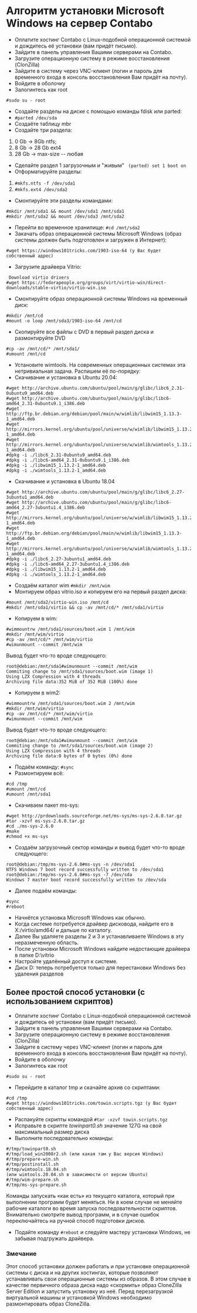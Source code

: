# Алгоритм установки Microsoft Windows на сервер Contabo

- Оплатите хостинг Contabo с Linux-подобной операционной системой и дождитесь её установки (вам придёт письмо).
- Зайдите в панель управления Вашими серверами на Contabo.
- Загрузите операционную систему в режиме восстановления (ClonZilla)
- Зайдите в систему через VNC-клиент (логин и пароль для временного входа в консоль восстановления Вам придёт на почту).
- Войдите в оболочку
- Залогинтесь как root

```
#sudo su - root

```

- Создайте разделы на диске с помощью команды fdisk или parted:
- `#parted /dev/sda`
- Создаёте таблицу mbr
- Создайте три раздела:
1. 0 Gb -> 8Gb ntfs;
2. 8 Gb -> 28 Gb ext4
3. 28 Gb -> max-size -- любая
- Сделайте раздел 1 загрузочным и "живым" ` (parted) set 1 boot on`
- Отформатируйте разделы:
1. `#mkfs.ntfs -f /dev/sda1`
2. `#mkfs.ext4 /dev/sda2`
- Смонтируйте эти разделы командами:
```
#mkdir /mnt/sda1 && mount /dev/sda1 /mnt/sda1
#mkdir /mnt/sda2 && mount /dev/sda3 /mnt/sda2
```
- Перейти во временное хранилище: `#cd /mnt/sda2`
- Закачать образ операционной системы Microsoft Windows (образ системы должен быть подготовлен и загружен в Интернет):
```
#wget https://windows101tricks.com/1903-iso-64 (у Вас будет собственный адрес)
```
- Загрузите драйвера Vitrio:
```
 Download virtio drivers 
#wget https://fedorapeople.org/groups/virt/virtio-win/direct-downloads/stable-virtio/virtio-win.iso
```
- Смонтируйте образ операционной системы Windows на временный диск:
```
#mkdir /mnt/cd
#mount -o loop /mnt/sda3/1903-iso-64 /mnt/cd
```
- Скопируйте все файлы с DVD в первый раздел диска и размонтируйте DVD
```
#cp -av /mnt/cd/* /mnt/sda1/
#umount /mnt/cd
```
- Установите wimtools. На современных операционных системах эта нетривиальная задача. Распишем её по-порядку:
- Скачивание и установка в Ubuntu 20.04:
```
#wget http://archive.ubuntu.com/ubuntu/pool/main/g/glibc/libc6_2.31-0ubuntu9_amd64.deb
#wget http://archive.ubuntu.com/ubuntu/pool/main/g/glibc/libc6-amd64_2.31-0ubuntu9.1_i386.deb
#wget http://ftp.br.debian.org/debian/pool/main/w/wimlib/libwim15_1.13.3-1_amd64.deb
#wget http://mirrors.kernel.org/ubuntu/pool/universe/w/wimlib/libwim15_1.13.2-1_amd64.deb
#wget http://mirrors.kernel.org/ubuntu/pool/universe/w/wimlib/wimtools_1.13.2-1_amd64.deb
#dpkg -i ./libc6_2.31-0ubuntu9_amd64.deb
#dpkg -i ./libc6-amd64_2.31-0ubuntu9.1_i386.deb
#dpkg -i ./libwim15_1.13.2-1_amd64.deb
#dpkg -i ./wimtools_1.13.2-1_amd64.deb
```
- Скачивание и установка в Ubuntu 18.04
```
#wget http://archive.ubuntu.com/ubuntu/pool/main/g/glibc/libc6_2.27-3ubuntu1_amd64.deb
#wget http://archive.ubuntu.com/ubuntu/pool/main/g/glibc/libc6-amd64_2.27-3ubuntu1.4_i386.deb
#wget http://mirrors.kernel.org/ubuntu/pool/universe/w/wimlib/libwim15_1.13.2-1_amd64.deb
#wget http://ftp.br.debian.org/debian/pool/main/w/wimlib/libwim15_1.13.3-1_amd64.deb
#wget http://mirrors.kernel.org/ubuntu/pool/universe/w/wimlib/wimtools_1.13.2-1_amd64.deb
#dpkg -i ./libc6_2.27-3ubuntu1_amd64.deb
#dpkg -i ./libc6-amd64_2.27-3ubuntu1.4_i386.deb
#dpkg -i ./libwim15_1.13.2-1_amd64.deb
#dpkg -i ./wimtools_1.13.2-1_amd64.deb
```
- Создаём каталог wim `#mkdir /mnt/wim`
- Монтируем образ vitrio.iso и копируем его на первый раздел диска:
```
#mount /mnt/sda2/virtio-win.iso /mnt/cd
#mkdir /mnt/sda1/virtio && cp -av /mnt/cd/* /mnt/sda1/virtio
```
- Копируем в wim:
```
#wimmountrw /mnt/sda1/sources/boot.wim 1 /mnt/wim
#mkdir /mnt/wim/virtio
#cp -av /mnt/cd/* /mnt/wim/virtio
#wimunmount --commit /mnt/wim
```
Вывод будет что-то вроде следующего:
```
root@debian:/mnt/sda1#wimunmount --commit /mnt/wim
Commiting change to /mnt/sda1/sources/boot.wim (image 1)
Using LZX Compression with 4 threads
Archiving file data:352 MiB of 352 MiB (100%) done
```
- Копируем в wim2:
```
#wimmountrw /mnt/sda1/sources/boot.wim 2 /mnt/wim
#mkdir /mnt/wim/virtio
#cp -av /mnt/cd/* /mnt/wim/virtio
#wimunmount --commit /mnt/wim
```
Вывод будет что-то вроде следующего:
```
root@debian:/mnt/sda1#wimunmount --commit /mnt/wim
Commiting change to /mnt/sda1/sources/boot.wim (image 2)
Using LZX Compression with 4 threads
Archiving file data:0 bytes of 0 bytes (0%) done
```
- Подаём команду: `#sync`
- Размонтируем всё:
```
#cd /tmp
#umount /mnt/cd
#umount /mnt/sda1
```
- Скачиваем пакет ms-sys:
```
#wget http://prdownloads.sourceforge.net/ms-sys/ms-sys-2.6.0.tar.gz
#tar -xzvf ms-sys-2.6.0.tar.gz
#cd ./ms-sys-2.6.0
#make
#chmod +x ms-sys
```
- Создаём загрузочный сектор команды и вывод будет что-то вроде следующего:
```
root@debian:/tmp/ms-sys-2.6.0#ms-sys -n /dev/sda1
NTFS Windows 7 boot record successfully written to /dev/sda1
root@debian:/tmp/ms-sys-2.6.0#ms-sys -7 /dev/sda
Windows 7 master boot record successfully written to /dev/sda
```
- Далее подаём команды:
```
#sync
#reboot
```
- Начнётся установка Microsoft Windows как обычно.
- Когда системе потребуется драйвер дисковода, найдите его в X:/virtio/amd64/ и дальше по каталогу.
- Далее Вы удаляете разделы 2 и 3 и устанавливаете Windows в эту неразмеченную область.
- После установки Microsoft Windows найдите недостающие драйвера в папке D:\vitrio
- Настройте удалённый доступ к системе.
- Диск D: теперь потребуется только для перестановки Windows без удаления разделов

## Более простой способ установки (с использованием скриптов)

- Оплатите хостинг Contabo с Linux-подобной операционной системой и дождитесь её установки (вам придёт письмо).
- Зайдите в панель управления Вашими серверами на Contabo.
- Загрузите операционную систему в режиме восстановления (ClonZilla)
- Зайдите в систему через VNC-клиент (логин и пароль для временного входа в консоль восстановления Вам придёт на почту).
- Войдите в оболочку
- Залогинтесь как root

```
#sudo su - root

```

- Перейдите в каталог tmp и скачайте архив со скриптами:
```
#cd /tmp
#wget https://windows101tricks.com/towin.scripts.tgz (у Вас будет собственный адрес)
````
- Распакуйте скрипты командой `#tar -xzvf towin.scripts.tgz`
- Исправьте в скрипте *towinpart0.sh* значение 127G на свой максимальный размер диска
- Выполните последовательно команды:
```
#/tmp/towinpart0.sh
#/tmp/load_win2008r2.sh (или какая там у Вас версия Windows)
#/tmp/prepare-win.sh
#/tmp/postinstall.sh
#/tmp/wimtools.18.04.sh 
(или wimtools.20.04.sh в зависимости от версии Ubuntu)
#/tmp/wim-prepare.sh
#/tmp/ms-sys-prepare.sh
```

Команды запускать «как есть» из текущего каталога, который при выполнении программ будет меняться. Ни в коем случае не меняйте рабочие каталоги во время запуска последовательности скриптов. Внимательно смотрите вывод программ, и в случае ошибок переключайтесь на ручной способ подготовки дисков.

- Подайте команду `#reboot` и следуйте мастеру установки Windows, не забывая подгружать драйвера.

### Змечание

Этот способ установки должен работать и при установке операционной системы с диска и на других хостингах, которые позволяют устанавливать свои операционные системы из образов. В этом случае в качестве первичного образа диска надо «скормить» образ CloneZilla Server Edition и запустить установку из неё. Перед перезагрузкой виртуальной машины и установкой Windows необходимо размонтировать образ CloneZilla.

